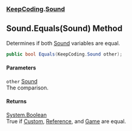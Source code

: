 ### [KeepCoding](KeepCoding.md 'KeepCoding').[Sound](KeepCoding_Sound.md 'KeepCoding.Sound')
## Sound.Equals(Sound) Method
Determines if both [Sound](KeepCoding_Sound.md 'KeepCoding.Sound') variables are equal.  
```csharp
public bool Equals(KeepCoding.Sound other);
```
#### Parameters
<a name='KeepCoding_Sound_Equals(KeepCoding_Sound)_other'></a>
`other` [Sound](KeepCoding_Sound.md 'KeepCoding.Sound')  
The comparison.
  
#### Returns
[System.Boolean](https://docs.microsoft.com/en-us/dotnet/api/System.Boolean 'System.Boolean')  
True if [Custom](KeepCoding_Sound_Custom.md 'KeepCoding.Sound.Custom'), [Reference](KeepCoding_Sound_Reference.md 'KeepCoding.Sound.Reference'), and [Game](KeepCoding_Sound_Game.md 'KeepCoding.Sound.Game') are equal.

